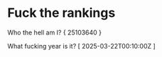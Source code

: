 # Fuck the rankings

Who the hell am I?
{ 25103640 }

What fucking year is it?
[ 2025-03-22T00:10:00Z ]
